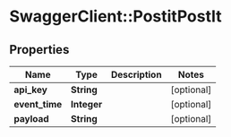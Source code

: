 # SwaggerClient::PostitPostIt

## Properties
Name | Type | Description | Notes
------------ | ------------- | ------------- | -------------
**api_key** | **String** |  | [optional] 
**event_time** | **Integer** |  | [optional] 
**payload** | **String** |  | [optional] 


